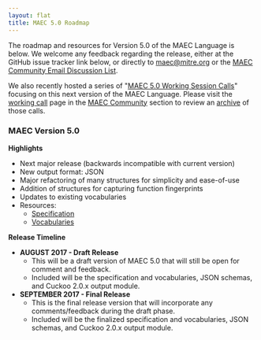 ```yaml
---
layout: flat
title: MAEC 5.0 Roadmap
---
```


The roadmap and resources for Version 5.0 of the MAEC Language is below. We welcome any feedback regarding the release, either at the GitHub issue tracker link below, or directly to <a href="mailto:maec@mitre.org">maec@mitre.org</a> or the <a href="http://maecproject.github.io/community/#discussion-lists--archives">MAEC Community Email Discussion List</a>. 

We also recently hosted a series of "<a href="/working-call">MAEC 5.0 Working Session Calls</a>" focusing on this next version of the MAEC Language. Please visit the <a href="/working-call">working call</a> page in the <a href="/community">MAEC Community</a> section to review an <a href="/working-call/#maec-50-working-calls-archive">archive</a> of those calls.

<div class="row">
  <div class="col-md-6">
    <div class="panel panel-default">
      <div class="panel-heading">
        <h3 class="panel-title"><b>MAEC Version 5.0</b></h3>
      </div>
      <div class="panel-body">
      <strong>Highlights</strong>
       <ul>
		  <li>Next major release (backwards incompatible with current version)</li>
		  <li>New output format: JSON</li>
		  <li>Major refactoring of many structures for simplicity and ease-of-use</li>
		  <li>Addition of structures for capturing function fingerprints</li>
		  <li>Updates to existing vocabularies</li>
	          <li>Resources:
		  	<ul>
			  <li><a href="https://docs.google.com/document/d/1cnjjZAPHITFjo_8xGVBo1mX9Qvo7pN-YJ4pRZwdsuL0/edit#heading=h.2gtji7hk59te">Specification</a></li>
			  <li><a href="https://docs.google.com/document/d/1btZGq2H6xtSsjrweL6NMXx7KHg6B2yIZkz9nSe6JZfA/edit#">Vocabularies</a></li>
			  </ul>
			  </div>
      <div class="panel-body">
      <strong>Release Timeline</strong>
	<ul>
	<li><strong>AUGUST 2017 - Draft Release</strong>
                        <ul>
			  <li>This will be a draft version of MAEC 5.0 that will still be open for comment and feedback.</li>
			  <li>Included will be the specification and vocabularies, JSON schemas, and Cuckoo 2.0.x output module.</li>
			</ul>
	<li><strong>SEPTEMBER 2017 - Final Release</strong>
                        <ul>
			  <li>This is the final release version that will incorporate any comments/feedback during the draft phase.</li>
			  <li>Included will be the finalized specification and vocabularies, JSON schemas, and Cuckoo 2.0.x output   module.</li>
			  </ul>
</div>
